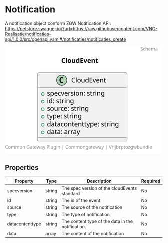 # Notification

A notification object conform ZGW Notification API: https://petstore.swagger.io/?url=https://raw.githubusercontent.com/VNG-Realisatie/notificaties-api/1.0.0/src/openapi.yaml#/notificaties/notificaties_create

![Class Diagram](https://github.com/CommonGateway/VrijBRPToZGWBundle/blob/test-with-mapping/docs/schema/cloudevents.notification.svg)

## Properties

| Property | Type | Description | Required |
|----------|------|-------------|----------|
| specversion | string | The spec version of the cloudEvents standard | No |
| id | string | The id of the event | No |
| source | string | The source of the notification | No |
| type | string | The type of notification | No |
| datacontenttype | string | The content type of the data in the notification. | No |
| data | array | The content of the notification | No |
